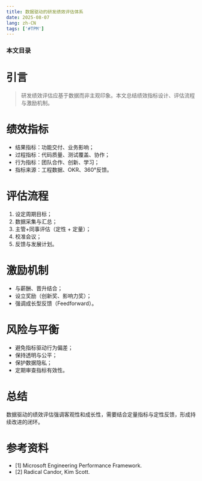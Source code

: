 ```yaml
---
title: 数据驱动的研发绩效评估体系
date: 2025-08-07
lang: zh-CN
tags: ['#TPM']
---
```


### 本文目录
<!-- toc -->

# 引言
> 研发绩效评估应基于数据而非主观印象。本文总结绩效指标设计、评估流程与激励机制。

# 绩效指标
- 结果指标：功能交付、业务影响；
- 过程指标：代码质量、测试覆盖、协作；
- 行为指标：团队合作、创新、学习；
- 指标来源：工程数据、OKR、360°反馈。

# 评估流程
1. 设定周期目标；
2. 数据采集与汇总；
3. 主管+同事评估（定性 + 定量）；
4. 校准会议；
5. 反馈与发展计划。

# 激励机制
- 与薪酬、晋升结合；
- 设立奖励（创新奖、影响力奖）；
- 强调成长型反馈（Feedforward）。

# 风险与平衡
- 避免指标驱动行为偏差；
- 保持透明与公平；
- 保护数据隐私；
- 定期审查指标有效性。

# 总结
数据驱动的绩效评估强调客观性和成长性，需要结合定量指标与定性反馈，形成持续改进的闭环。

# 参考资料
- [1] Microsoft Engineering Performance Framework.
- [2] Radical Candor, Kim Scott.
